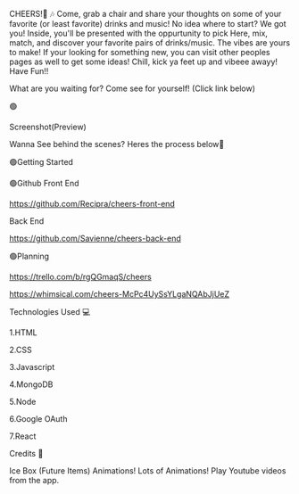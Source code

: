 CHEERS!🍻 🎶
Come, grab a chair and share your thoughts on some of your favorite (or least favorite) drinks and music! No idea where to start? We got you! Inside, you'll be presented with the oppurtunity to pick Here, mix, match, and discover your favorite pairs of drinks/music. The vibes are yours to make! If your looking for something new, you can visit other peoples pages as well to get some ideas! Chill, kick ya feet up and vibeee awayy! Have Fun!!

What are you waiting for? Come see for yourself! (Click link below)


🟢 

Screenshot(Preview) 

Wanna See behind the scenes? Heres the process below🚧

🟢Getting Started  


🟢Github
 Front End  

 https://github.com/Recipra/cheers-front-end

 Back End  

 https://github.com/Savienne/cheers-back-end


🟢Planning  

https://trello.com/b/rgQGmaqS/cheers  

https://whimsical.com/cheers-McPc4UySsYLgaNQAbJjUeZ

Technologies Used 💻  

1.HTML

2.CSS

3.Javascript

4.MongoDB

5.Node

6.Google OAuth

7.React


Credits 🤝


Ice Box (Future Items)
Animations! Lots of Animations!
Play Youtube videos from the app.
